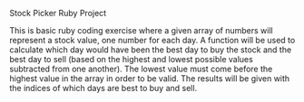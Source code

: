 Stock Picker Ruby Project

This is basic ruby coding exercise where a given array of numbers will represent a stock value, one number for each day. A function will be used to calculate which day would have been the best day to buy the stock and the best day to sell (based on the highest and lowest possible values subtracted from one another). The lowest value must come before the highest value in the array in order to be valid. The results will be given with the indices of which days are best to buy and sell.
